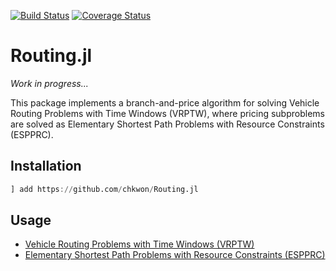 [![Build Status](https://travis-ci.org/chkwon/Routing.jl.svg?branch=master)](https://travis-ci.org/chkwon/Routing.jl)
[![Coverage Status](https://coveralls.io/repos/github/chkwon/Routing.jl/badge.svg?branch=master)](https://coveralls.io/github/chkwon/Routing.jl?branch=master)

# Routing.jl

*Work in progress...*

This package implements a branch-and-price algorithm for solving Vehicle Routing Problems with Time Windows (VRPTW), where pricing subproblems are solved as Elementary Shortest Path Problems with Resource Constraints (ESPPRC).


## Installation

```julia
] add https://github.com/chkwon/Routing.jl
```

## Usage

- [Vehicle Routing Problems with Time Windows (VRPTW)](VRPTW.md)
- [Elementary Shortest Path Problems with Resource Constraints (ESPPRC)](ESPPRC.md)
